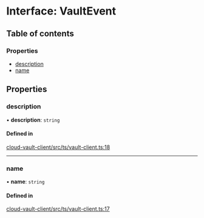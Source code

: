 # Interface: VaultEvent

## Table of contents

### Properties

- [description](VaultEvent.md#description)
- [name](VaultEvent.md#name)

## Properties

### description

• **description**: `string`

#### Defined in

[cloud-vault-client/src/ts/vault-client.ts:18](https://gitlab.com/i3-market/code/wp3/t3.2/i3m-wallet-monorepo/-/blob/c1c9b37/packages/cloud-vault-client/src/ts/vault-client.ts#L18)

___

### name

• **name**: `string`

#### Defined in

[cloud-vault-client/src/ts/vault-client.ts:17](https://gitlab.com/i3-market/code/wp3/t3.2/i3m-wallet-monorepo/-/blob/c1c9b37/packages/cloud-vault-client/src/ts/vault-client.ts#L17)
